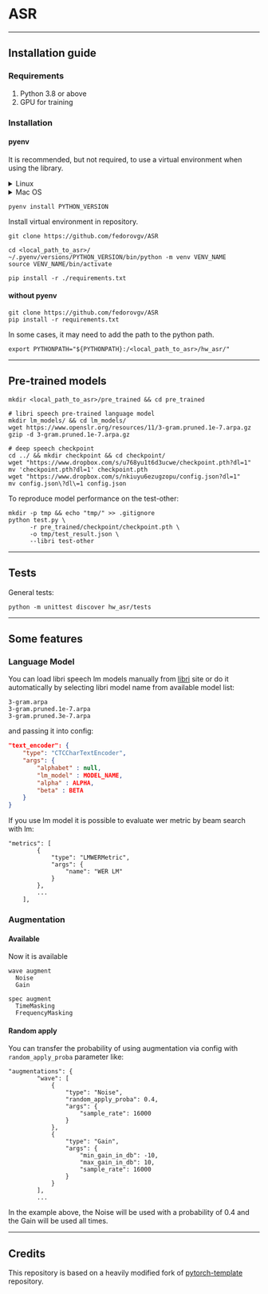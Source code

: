 # ASR

--- 

## Installation guide

### Requirements

1) Python 3.8 or above
2) GPU for training

### Installation

#### pyenv

It is recommended, but not required, to use a 
virtual environment when using the library.

<details><summary>Linux</summary>

```shell
curl -L https://github.com/pyenv/pyenv-installer/raw/master/bin/pyenv-installer | bash
export PATH="$HOME/.pyenv/bin:$PATH"
eval "$(pyenv init -)"
eval "$(pyenv virtualenv-init -)"
```

</details>

<details><summary>Mac OS</summary>

```shell
brew install pyenv
```

</details>

```shell
pyenv install PYTHON_VERSION
```

Install virtual environment in repository.

```shell
git clone https://github.com/fedorovgv/ASR

cd <local_path_to_asr>/
~/.pyenv/versions/PYTHON_VERSION/bin/python -m venv VENV_NAME
source VENV_NAME/bin/activate

pip install -r ./requirements.txt
```

#### without pyenv

```shell
git clone https://github.com/fedorovgv/ASR
pip install -r requirements.txt
```

In some cases, it may need to add the path to the python path.

```shell
export PYTHONPATH="${PYTHONPATH}:/<local_path_to_asr>/hw_asr/"
```

--- 

## Pre-trained models

```shell
mkdir <local_path_to_asr>/pre_trained && cd pre_trained

# libri speech pre-trained language model
mkdir lm_models/ && cd lm_models/
wget https://www.openslr.org/resources/11/3-gram.pruned.1e-7.arpa.gz
gzip -d 3-gram.pruned.1e-7.arpa.gz

# deep speech checkpoint
cd ../ && mkdir checkpoint && cd checkpoint/
wget "https://www.dropbox.com/s/u768yu1t6d3ucwe/checkpoint.pth?dl=1"
mv 'checkpoint.pth?dl=1' checkpoint.pth
wget "https://www.dropbox.com/s/nkiuyu6ezugzopu/config.json?dl=1"
mv config.json\?dl\=1 config.json
```

To reproduce model performance on the test-other: 

```shell
mkdir -p tmp && echo "tmp/" >> .gitignore
python test.py \
      -r pre_trained/checkpoint/checkpoint.pth \
      -o tmp/test_result.json \
      --libri test-other
```

---

## Tests

General tests:
```shell
python -m unittest discover hw_asr/tests
```

---

## Some features

### Language Model

You can load libri speech lm models manually from [libri](http://www.openslr.org/11/) site or do
it automatically by selecting libri model name from available model list:

```shell
3-gram.arpa
3-gram.pruned.1e-7.arpa
3-gram.pruned.3e-7.arpa
```

and passing it into config:

```json lines
"text_encoder": {
    "type": "CTCCharTextEncoder",
    "args": {
        "alphabet" : null,
        "lm_model" : MODEL_NAME,
        "alpha" : ALPHA,
        "beta" : BETA
    }
}
```

If you use lm model it is possible to evaluate wer metric by beam search with 
lm:

```shell
"metrics": [
        {
            "type": "LMWERMetric",
            "args": {
                "name": "WER LM"
            }
        },
        ...
    ],
```

### Augmentation

#### Available

Now it is available 

```shell
wave augment
  Noise
  Gain
 
spec augment
  TimeMasking
  FrequencyMasking
```

#### Random apply 

You can transfer the probability of using augmentation via config with `random_apply_proba`
parameter like:

```shell
"augmentations": {
        "wave": [
            {
                "type": "Noise",
                "random_apply_proba": 0.4,
                "args": {
                    "sample_rate": 16000
                }
            },
            {
                "type": "Gain",
                "args": {
                    "min_gain_in_db": -10,
                    "max_gain_in_db": 10,
                    "sample_rate": 16000
                }
            }
        ],
        ...
```

In the example above, the Noise will be used with a probability of 0.4 and the
Gain will be used all times.

--- 

## Credits


This repository is based on a heavily modified fork
of [pytorch-template](https://github.com/victoresque/pytorch-template) repository.
